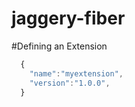 jaggery-fiber
=============

#Defining an Extension

```javascript
  {
    "name":"myextension",
    "version":"1.0.0",
  }
```
